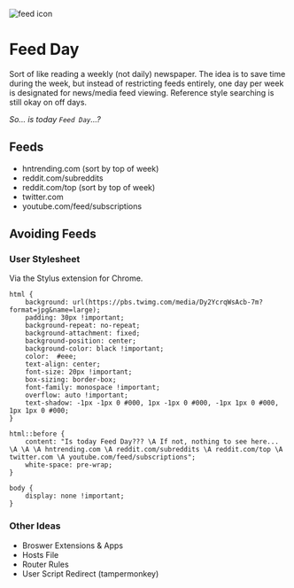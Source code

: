 
![feed icon](https://upload.wikimedia.org/wikipedia/commons/thumb/d/d9/Rss-feed.svg/60px-Rss-feed.svg.png)

# Feed Day

Sort of like reading a weekly (not daily) newspaper. The idea is to save time during the week, but instead of restricting feeds entirely, one day per week is designated for news/media feed viewing. Reference style searching is still okay on off days.

_So... is today `Feed Day`...?_

## Feeds

- hntrending.com (sort by top of week)
- reddit.com/subreddits
- reddit.com/top (sort by top of week)
- twitter.com
- youtube.com/feed/subscriptions

## Avoiding Feeds

### User Stylesheet

Via the Stylus extension for Chrome.

```
html {
    background: url(https://pbs.twimg.com/media/Dy2YcrqWsAcb-7m?format=jpg&name=large);
    padding: 30px !important;
    background-repeat: no-repeat;
    background-attachment: fixed;
    background-position: center;
    background-color: black !important;
    color:  #eee;
    text-align: center;
    font-size: 20px !important;
    box-sizing: border-box;
    font-family: monospace !important;
    overflow: auto !important;
    text-shadow: -1px -1px 0 #000, 1px -1px 0 #000, -1px 1px 0 #000, 1px 1px 0 #000;
}

html::before {
    content: "Is today Feed Day??? \A If not, nothing to see here... \A \A \A hntrending.com \A reddit.com/subreddits \A reddit.com/top \A twitter.com \A youtube.com/feed/subscriptions";
    white-space: pre-wrap;
}

body {
    display: none !important;
}
```

### Other Ideas

- Broswer Extensions & Apps
- Hosts File
- Router Rules
- User Script Redirect (tampermonkey)
